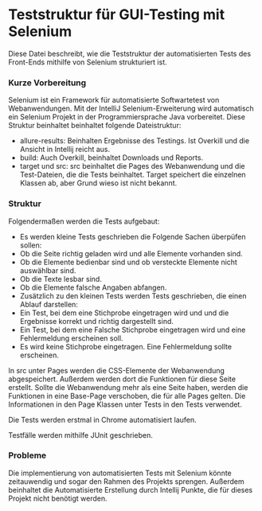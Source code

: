# Teststruktur für GUI-Testing mit Selenium

Diese Datei beschreibt, wie die Teststruktur der automatisierten Tests des Front-Ends mithilfe von Selenium strukturiert ist.

### Kurze Vorbereitung
Selenium ist ein Framework für automatisierte Softwartetest von Webanwendungen. Mit der IntelliJ Selenium-Erweiterung wird automatisch ein Selenium Projekt in der Programmiersprache Java vorbereitet. Diese Struktur beinhaltet beinhaltet folgende Dateistruktur:
- allure-results: Beinhalten Ergebnisse des Testings. Ist Overkill und die Ansicht in Intellij reicht aus.
- build: Auch Overkill, beinhaltet Downloads und Reports.
- target und src: src beinhaltet die Pages des Webanwendung und die Test-Dateien, die die Tests beinhaltet. Target speichert die einzelnen Klassen ab, aber Grund wieso ist nicht bekannt.

### Struktur
Folgendermaßen werden die Tests aufgebaut:
- Es werden kleine Tests geschrieben die Folgende Sachen überpüfen sollen:
 - Ob die Seite richtig geladen wird und alle Elemente vorhanden sind.
 - Ob die Elemente bedienbar sind und ob versteckte Elemente nicht auswählbar sind.
 - Ob die Texte lesbar sind. 
 - Ob die Elemente falsche Angaben abfangen.
- Zusätzlich zu den kleinen Tests werden Tests geschrieben, die einen Ablauf darstellen:
 - Ein Test, bei dem eine Stichprobe eingetragen wird und und die Ergebnisse korrekt und richtig dargestellt sind.
 - Ein Test, bei dem eine Falsche Stichprobe eingetragen wird und eine Fehlermeldung erscheinen soll.
 - Es wird keine Stichprobe eingetragen. Eine Fehlermeldung sollte erscheinen.

 In src unter Pages werden die CSS-Elemente der Webanwendung abgespeichert. Außerdem werden dort die Funktionen für diese Seite erstellt. Sollte die Webanwendung mehr als eine Seite haben, werden die Funktionen in eine Base-Page verschoben, die für alle Pages gelten. Die Informationen in den Page Klassen unter Tests in den Tests verwendet.

 Die Tests werden erstmal in Chrome automatisiert laufen.

 Testfälle werden mithilfe JUnit geschrieben.

 ### Probleme
Die implementierung von automatisierten Tests mit Selenium könnte zeitauwendig und sogar den Rahmen des Projekts sprengen. Außerdem beinhaltet die Automatisierte Erstellung durch Intellij Punkte, die für dieses Projekt nicht benötigt werden.
